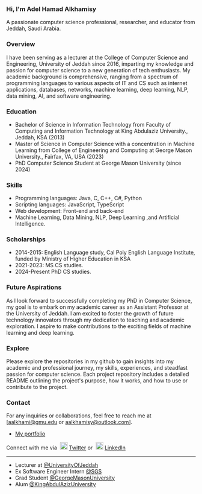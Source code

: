 ### Hi, I'm Adel Hamad Alkhamisy

A passionate computer science professional, researcher, and educator from Jeddah, Saudi Arabia.

### Overview
I have been serving as a lecturer at the College of Computer Science and Engineering, University of Jeddah since 2016, imparting my knowledge and passion for computer science to a new generation of tech enthusiasts. My academic background is comprehensive, ranging from a spectrum of programming languages to various aspects of IT and CS such as internet applications, databases, networks, machine learning, deep learning, NLP, data mining, AI, and software engineering.


### Education
- Bachelor of Science in Information Technology from Faculty of Computing and Information Technology at King Abdulaziz University., Jeddah, KSA (2013) <br />
- Master of Science in Computer Science with a concentration in Machine Learning from College of Engineering and Computing at George Mason University., Fairfax, VA, USA (2023) <br />
- PhD Computer Science Student at George Mason University (since 2024)

### Skills
- Programming languages: Java, C, C++, C#, Python
- Scripting languages: JavaScript, TypeScript
- Web development: Front-end and back-end
- Machine Learning, Data Mining, NLP, Deep Learning
,and Artificial Intelligence.

### Scholarships
- 2014-2015: English Language study, Cal Poly English Language Institute, funded by Ministry of Higher Education in KSA
- 2021-2023: MS CS studies.
- 2024-Present PhD CS studies.

### Future Aspirations
As I look forward to successfully completing my PhD in Computer Science, my goal is to embark on my academic career as an Assistant Professor at the University of Jeddah. I am excited to foster the growth of future technology innovators through my dedication to teaching and academic exploration. I aspire to make contributions to the exciting fields of machine learning and deep learning.

### Explore
Please explore the repositories in my github to gain insights into my academic and professional journey, my skills, experiences, and steadfast passion for computer science. Each project repository includes a detailed README outlining the project's purpose, how it works, and how to use or contribute to the project.

### Contact
For any inquiries or collaborations, feel free to reach me at [aalkhami@gmu.edu or aalkhamisy@outlook.com].

- [My portfolio](https://adelkhamisy.wixsite.com/portfolio)

Connect with me via &nbsp;<img width="20" src="https://www.pinclipart.com/picdir/middle/1-14041_twitter-logo-transparent-background-twitter-logo-clipart.png">&nbsp;<a href="https://twitter.com/_Adel____" target="_blank">Twitter</a> or &nbsp;<img width="20" src="https://avatars3.githubusercontent.com/u/357098?s=200&v=4"> <a href="https://www.linkedin.com/in/adelalkhamisy/" target="_blank">LinkedIn</a>

<hr>

- Lecturer at <a href="https://www.uj.edu.sa/Home.aspx?Lng=EN" target="_blank">@UniversityOfJeddah</a><br>
- Ex Software Engineer Intern <a href="https://www.saudiags.com" target="_blank">@SGS</a><br>
- Grad Student <a href="https://gmu.edu/" target="_blank">@GeorgeMasonUniversity</a><br>
- Alum <a href="https://kau.edu.sa/Home.aspx?lng=en" target="_blank">@KingAbdulAzizUniversity</a><br>
